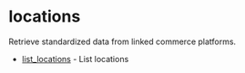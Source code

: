 # locations

Retrieve standardized data from linked commerce platforms.


* [list_locations](listlocations.md) - List locations
